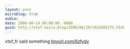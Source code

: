 ```yaml
---
layout: post
microblog: true
audio: 
date: 2008-06-10 00:00:00 -0000
guid: http://xtof.micro.blog/2008/06/10/t831605175.html
---
```

xtof_fr said something
[tinyurl.com/6zfydv](http://tinyurl.com/6zfydv)
